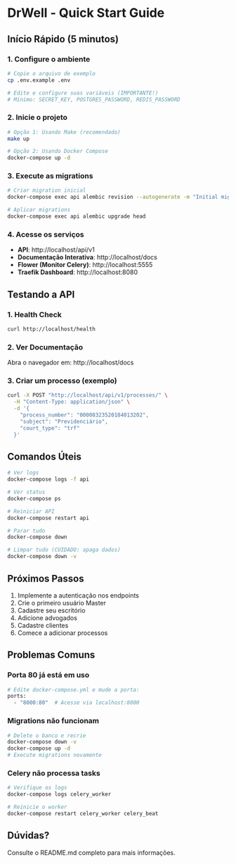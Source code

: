 # DrWell - Quick Start Guide

## Início Rápido (5 minutos)

### 1. Configure o ambiente

```bash
# Copie o arquivo de exemplo
cp .env.example .env

# Edite e configure suas variáveis (IMPORTANTE!)
# Mínimo: SECRET_KEY, POSTGRES_PASSWORD, REDIS_PASSWORD
```

### 2. Inicie o projeto

```bash
# Opção 1: Usando Make (recomendado)
make up

# Opção 2: Usando Docker Compose
docker-compose up -d
```

### 3. Execute as migrations

```bash
# Criar migration inicial
docker-compose exec api alembic revision --autogenerate -m "Initial migration"

# Aplicar migrations
docker-compose exec api alembic upgrade head
```

### 4. Acesse os serviços

- **API**: http://localhost/api/v1
- **Documentação Interativa**: http://localhost/docs
- **Flower (Monitor Celery)**: http://localhost:5555
- **Traefik Dashboard**: http://localhost:8080

## Testando a API

### 1. Health Check

```bash
curl http://localhost/health
```

### 2. Ver Documentação

Abra o navegador em: http://localhost/docs

### 3. Criar um processo (exemplo)

```bash
curl -X POST "http://localhost/api/v1/processes/" \
  -H "Content-Type: application/json" \
  -d '{
    "process_number": "00008323520184013202",
    "subject": "Previdenciário",
    "court_type": "trf"
  }'
```

## Comandos Úteis

```bash
# Ver logs
docker-compose logs -f api

# Ver status
docker-compose ps

# Reiniciar API
docker-compose restart api

# Parar tudo
docker-compose down

# Limpar tudo (CUIDADO: apaga dados)
docker-compose down -v
```

## Próximos Passos

1. Implemente a autenticação nos endpoints
2. Crie o primeiro usuário Master
3. Cadastre seu escritório
4. Adicione advogados
5. Cadastre clientes
6. Comece a adicionar processos

## Problemas Comuns

### Porta 80 já está em uso

```bash
# Edite docker-compose.yml e mude a porta:
ports:
  - "8000:80"  # Acesse via localhost:8000
```

### Migrations não funcionam

```bash
# Delete o banco e recrie
docker-compose down -v
docker-compose up -d
# Execute migrations novamente
```

### Celery não processa tasks

```bash
# Verifique os logs
docker-compose logs celery_worker

# Reinicie o worker
docker-compose restart celery_worker celery_beat
```

## Dúvidas?

Consulte o README.md completo para mais informações.
